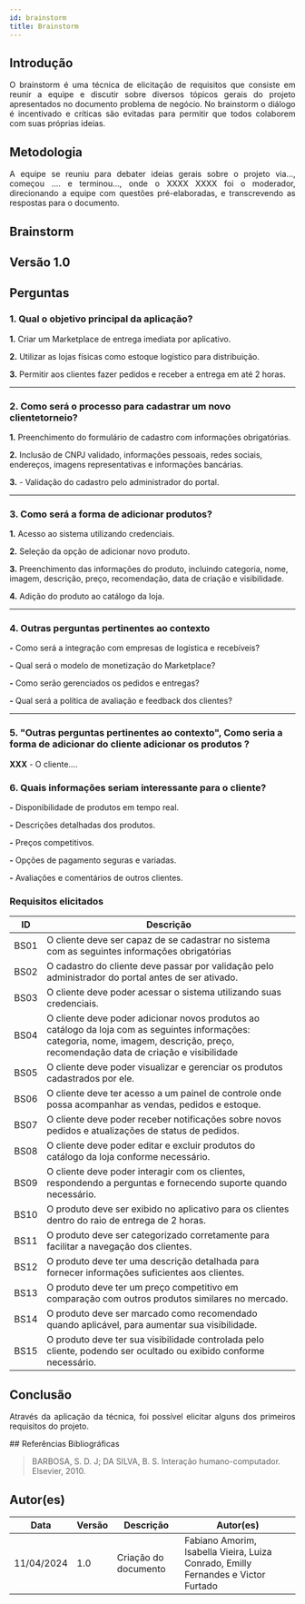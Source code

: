 ```yaml
---
id: brainstorm
title: Brainstorm
---
```

 
## Introdução
<p align = "justify">
O brainstorm é uma técnica de elicitação de requisitos que consiste em reunir a equipe e discutir sobre diversos tópicos gerais do projeto apresentados no documento problema de negócio. No brainstorm o diálogo é incentivado e críticas são evitadas para permitir que todos colaborem com suas próprias ideias.
</p>
 
## Metodologia
<p align = "justify">
A equipe se reuniu para debater ideias gerais sobre o projeto via..., começou .... e terminou..., onde o XXXX XXXX foi o moderador, direcionando a equipe com questões pré-elaboradas, e transcrevendo as respostas para o documento.
</p>
 
## Brainstorm
 
## Versão 1.0
 
## Perguntas
 
### 1. Qual o objetivo principal da aplicação?
 
<p align = "justify">
<b>1.</b> Criar um Marketplace de entrega imediata por aplicativo.
</p>
 
<b>2.</b> Utilizar as lojas físicas como estoque logístico para distribuição. 
 
<b>3.</b> Permitir aos clientes fazer pedidos e receber a entrega em até 2 horas.
</p>
 
---
 
### 2. Como será o processo para cadastrar um novo clientetorneio?
 
<p align = "justify">
<b>1.</b> Preenchimento do formulário de cadastro com informações obrigatórias.
 
<b>2.</b> Inclusão de CNPJ validado, informações pessoais, redes sociais, endereços, imagens representativas e informações bancárias.

<b>3.</b> - Validação do cadastro pelo administrador do portal.
  
---
 
### 3. Como será a forma de adicionar produtos?
 
<p align = "justify">
<b>1.</b> Acesso ao sistema utilizando credenciais.
</p>
 
<p align = "justify">
<b>2.</b> Seleção da opção de adicionar novo produto.
</p>
 
<b>3.</b> Preenchimento das informações do produto, incluindo categoria, nome, imagem, descrição, preço, recomendação, data de criação e visibilidade.
 
<b>4.</b> Adição do produto ao catálogo da loja.

 
---
 
### 4. Outras perguntas pertinentes ao contexto

<p align = "justify">
<b>-</b> Como será a integração com empresas de logística e recebíveis?
 
<b>-</b> Qual será o modelo de monetização do Marketplace?
 
<b>-</b> Como serão gerenciados os pedidos e entregas?

<b>-</b> Qual será a política de avaliação e feedback dos clientes?
 
---
 
### 5. "Outras perguntas pertinentes ao contexto", Como seria a forma de adicionar do cliente adicionar os produtos ?
<p align = "justify">
<b>XXX</b> - O cliente....
</p>
 
### 6. Quais informações seriam interessante para o cliente?
<p align = "justify">
   <b>-</b> Disponibilidade de produtos em tempo real.
   
   <b>-</b> Descrições detalhadas dos produtos.

   <b>-</b> Preços competitivos.

   <b>-</b> Opções de pagamento seguras e variadas.

   <b>-</b> Avaliações e comentários de outros clientes.
</p>
 
### Requisitos elicitados
 
|ID|Descrição|
|----|-------------|
|BS01| O cliente deve ser capaz de se cadastrar no sistema com as seguintes informações obrigatórias|
|BS02| O cadastro do cliente deve passar por validação pelo administrador do portal antes de ser ativado.|
|BS03| O cliente deve poder acessar o sistema utilizando suas credenciais.|
|BS04| O cliente deve poder adicionar novos produtos ao catálogo da loja com as seguintes informações: categoria, nome, imagem, descrição, preço, recomendação data de criação e visibilidade|
|BS05| O cliente deve poder visualizar e gerenciar os produtos cadastrados por ele.|
|BS06| O cliente deve ter acesso a um painel de controle onde possa acompanhar as vendas, pedidos e estoque.|
|BS07| O cliente deve poder receber notificações sobre novos pedidos e atualizações de status de pedidos.|
|BS08| O cliente deve poder editar e excluir produtos do catálogo da loja conforme necessário.|
|BS09| O cliente deve poder interagir com os clientes, respondendo a perguntas e fornecendo suporte quando necessário.|
|BS10| O produto deve ser exibido no aplicativo para os clientes dentro do raio de entrega de 2 horas.|
|BS11| O produto deve ser categorizado corretamente para facilitar a navegação dos clientes.|
|BS12| O produto deve ter uma descrição detalhada para fornecer informações suficientes aos clientes.|
|BS13| O produto deve ter um preço competitivo em comparação com outros produtos similares no mercado.|
|BS14| O produto deve ser marcado como recomendado quando aplicável, para aumentar sua visibilidade.|
|BS15| O produto deve ter sua visibilidade controlada pelo cliente, podendo ser ocultado ou exibido conforme necessário.|
 
## Conclusão
<p align = "justify">
Através da aplicação da técnica, foi possível elicitar alguns dos primeiros requisitos do projeto.
</p>
## Referências Bibliográficas
 
> BARBOSA, S. D. J; DA SILVA, B. S. Interação humano-computador. Elsevier, 2010.
 
 
## Autor(es)
| Data | Versão | Descrição | Autor(es) |
| -- | -- | -- | -- |
| 11/04/2024 | 1.0 | Criação do documento | Fabiano Amorim, Isabella Vieira, Luiza Conrado, Emilly Fernandes e Victor Furtado|
